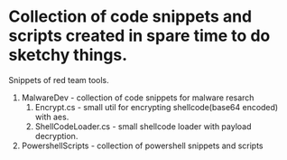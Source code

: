 # Collection of code snippets and scripts created in spare time to do sketchy things.
Snippets of red team tools.
1. MalwareDev - collection of code snippets for malware resarch
    1. Encrypt.cs - small util for encrypting shellcode(base64 encoded) with aes.
    2. ShellCodeLoader.cs - small shellcode loader with payload decryption.
2. PowershellScripts - collection of powershell snippets and scripts

